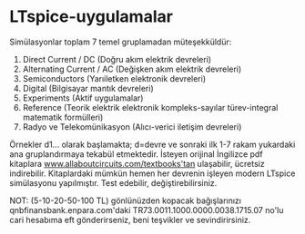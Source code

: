 # LTspice-uygulamalar
Simülasyonlar toplam 7 temel gruplamadan müteşekküldür:
1. Direct Current / DC (Doğru akım elektrik devreleri)
2. Alternating Current / AC (Değişken akım elektrik devreleri)
3. Semiconductors (Yarıiletken elektronik devreleri)
4. Digital (Bilgisayar mantık devreleri)
5. Experiments (Aktif uygulamalar)
6. Reference (Teorik elektrik elektronik kompleks-sayılar türev-integral matematik formülleri)
7. Radyo ve Telekomünikasyon (Alıcı-verici iletişim devreleri)

Örnekler d1... olarak başlamakta; d=devre ve sonraki ilk 1-7 rakam yukardaki ana gruplandırmaya tekabül etmektedir.
İsteyen orijinal İngilizce pdf kitaplara www.allaboutcircuits.com/textbooks'tan ulaşabilir, ücretsiz indirebilir.
Kitaplardaki mümkün hemen her devrenin işleyen modern LTspice simülasyonu yapılmıştır.
Test edebilir, değiştirebilirsiniz.

NOT: (5-10-20-50-100 TL) gönlünüzden kopacak bağışlarınızı qnbfinansbank.enpara.com'daki TR73.0011.1000.0000.0038.1715.07 no'lu cari hesabıma eft gönderirseniz, beni teşvikler ve sevindirirsiniz.
